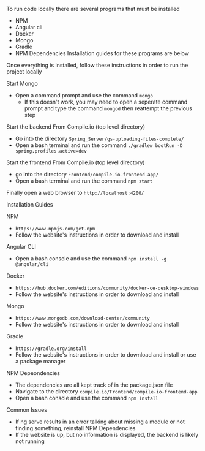 To run code locally there are several programs that must be installed
* NPM
* Angular cli
* Docker
* Mongo
* Gradle
* NPM Dependencies
Installation guides for these programs are below

Once everything is installed, follow these instructions in order to run the project locally

Start Mongo
* Open a command prompt and use the command `mongo`
  * If this doesn't work, you may need to open a seperate command prompt and type the command `mongod` then reattempt the previous step

Start the backend
From Compile.io (top level directory)
* Go into the directory `Spring_Server/gs-uploading-files-complete/`
* Open a bash terminal and run the command `./gradlew bootRun -D spring.profiles.active=dev`

Start the frontend
From Compile.io (top level directory)
* go into the directory `Frontend/compile-io-frontend-app/`
* Open a bash terminal and run the command `npm start`

Finally open a web browser to `http://localhost:4200/`

Installation Guides

NPM
* `https://www.npmjs.com/get-npm`
* Follow the website's instructions in order to download and install

Angular CLI
* Open a bash console and use the command `npm install -g @angular/cli`

Docker
* `https://hub.docker.com/editions/community/docker-ce-desktop-windows`
* Follow the website's instructions in order to download and install

Mongo
* `https://www.mongodb.com/download-center/community`
* Follow the website's instructions in order to download and install

Gradle
* `https://gradle.org/install`
* Follow the website's instructions in order to download and install or use a package manager

NPM Depeondencies
* The dependencies are all kept track of in the package.json file
* Navigate to the directory `compile.io/Frontend/compile-io-frontend-app`
* Open a bash console and use the command `npm install`

Common Issues
* If ng serve results in an error talking about missing a module or not finding something, reinstall NPM Dependencies
* If the website is up, but no information is displayed, the backend is likely not running
